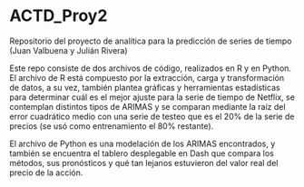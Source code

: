 # ACTD_Proy2
Repositorio del proyecto de analítica para la predicción de series de tiempo (Juan Valbuena y Julián Rivera)

Este repo consiste de dos archivos de código, realizados en R y en Python. El archivo de R está compuesto por la extracción, carga y transformación de datos, a su vez, también plantea gráficas y herramientas estadísticas para determinar cuál es el mejor ajuste para la serie de tiempo de Netflix, se contemplan distintos tipos de ARIMAS y se comparan mediante la raíz del error cuadrático medio con una serie de testeo que es el 20% de la serie de precios (se usó como entrenamiento el 80% restante).

El archivo de Python es una modelación de los ARIMAS encontrados, y también se encuentra el tablero desplegable en Dash que compara los métodos, sus pronósticos y qué tan lejanos estuvieron del valor real del precio de la acción.
